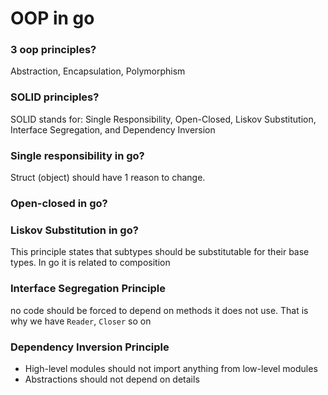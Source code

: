 # OOP in go

### 3 oop principles?
Abstraction, Encapsulation, Polymorphism

### SOLID principles?
SOLID stands for: Single Responsibility, Open-Closed, Liskov Substitution, Interface Segregation, and Dependency Inversion

### Single responsibility in go? 
Struct (object) should have 1 reason to change.

### Open-closed in go? 

### Liskov Substitution in go?
This principle states that subtypes should be substitutable for their base types. In go it is related to composition

### Interface Segregation Principle
no code should be forced to depend on methods it does not use. That is why we have `Reader`, `Closer` so on

### Dependency Inversion Principle
- High-level modules should not import anything from low-level modules
- Abstractions should not depend on details
